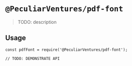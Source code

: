 # `@PeculiarVentures/pdf-font`

> TODO: description

## Usage

```
const pdfFont = require('@PeculiarVentures/pdf-font');

// TODO: DEMONSTRATE API
```
